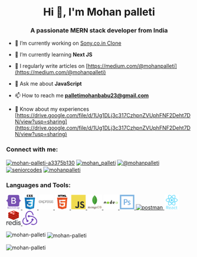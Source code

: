 <h1 align="center">Hi 👋, I'm Mohan palleti</h1>
<h3 align="center">A passionate MERN stack developer from India</h3>

- 🔭 I’m currently working on [Sony.co.in Clone](https://github.com/mohan-palleti/unit-3_project_Sony.co.in)

- 🌱 I’m currently learning **Next JS**

- 📝 I regularly write articles on [https://medium.com/@mohanpalleti](https://medium.com/@mohanpalleti)

- 💬 Ask me about **JavaScript**

- 📫 How to reach me **palletimohanbabu23@gmail.com**

- 📄 Know about my experiences [https://drive.google.com/file/d/1Ug1DLj3c317CzhpnZVUphFNF2Deht7DN/view?usp=sharing](https://drive.google.com/file/d/1Ug1DLj3c317CzhpnZVUphFNF2Deht7DN/view?usp=sharing)

<h3 align="left">Connect with me:</h3>
<p align="left">
<a href="https://linkedin.com/in/mohan-palleti-a3375b130" target="blank"><img align="center" src="https://raw.githubusercontent.com/rahuldkjain/github-profile-readme-generator/master/src/images/icons/Social/linked-in-alt.svg" alt="mohan-palleti-a3375b130" height="30" width="40" /></a>
<a href="https://instagram.com/mohan_palleti" target="blank"><img align="center" src="https://raw.githubusercontent.com/rahuldkjain/github-profile-readme-generator/master/src/images/icons/Social/instagram.svg" alt="mohan_palleti" height="30" width="40" /></a>
<a href="https://medium.com/@mohanpalleti" target="blank"><img align="center" src="https://raw.githubusercontent.com/rahuldkjain/github-profile-readme-generator/master/src/images/icons/Social/medium.svg" alt="@mohanpalleti" height="30" width="40" /></a>
<a href="https://www.youtube.com/c/seniorcodes" target="blank"><img align="center" src="https://raw.githubusercontent.com/rahuldkjain/github-profile-readme-generator/master/src/images/icons/Social/youtube.svg" alt="seniorcodes" height="30" width="40" /></a>
<a href="https://www.leetcode.com/mohanpalleti" target="blank"><img align="center" src="https://raw.githubusercontent.com/rahuldkjain/github-profile-readme-generator/master/src/images/icons/Social/leet-code.svg" alt="mohanpalleti" height="30" width="40" /></a>
</p>

<h3 align="left">Languages and Tools:</h3>
<p align="left"> <a href="https://getbootstrap.com" target="_blank" rel="noreferrer"> <img src="https://raw.githubusercontent.com/devicons/devicon/master/icons/bootstrap/bootstrap-plain-wordmark.svg" alt="bootstrap" width="40" height="40"/> </a> <a href="https://www.w3schools.com/css/" target="_blank" rel="noreferrer"> <img src="https://raw.githubusercontent.com/devicons/devicon/master/icons/css3/css3-original-wordmark.svg" alt="css3" width="40" height="40"/> </a> <a href="https://expressjs.com" target="_blank" rel="noreferrer"> <img src="https://raw.githubusercontent.com/devicons/devicon/master/icons/express/express-original-wordmark.svg" alt="express" width="40" height="40"/> </a> <a href="https://www.w3.org/html/" target="_blank" rel="noreferrer"> <img src="https://raw.githubusercontent.com/devicons/devicon/master/icons/html5/html5-original-wordmark.svg" alt="html5" width="40" height="40"/> </a> <a href="https://developer.mozilla.org/en-US/docs/Web/JavaScript" target="_blank" rel="noreferrer"> <img src="https://raw.githubusercontent.com/devicons/devicon/master/icons/javascript/javascript-original.svg" alt="javascript" width="40" height="40"/> </a> <a href="https://www.mongodb.com/" target="_blank" rel="noreferrer"> <img src="https://raw.githubusercontent.com/devicons/devicon/master/icons/mongodb/mongodb-original-wordmark.svg" alt="mongodb" width="40" height="40"/> </a> <a href="https://nodejs.org" target="_blank" rel="noreferrer"> <img src="https://raw.githubusercontent.com/devicons/devicon/master/icons/nodejs/nodejs-original-wordmark.svg" alt="nodejs" width="40" height="40"/> </a> <a href="https://www.photoshop.com/en" target="_blank" rel="noreferrer"> <img src="https://raw.githubusercontent.com/devicons/devicon/master/icons/photoshop/photoshop-line.svg" alt="photoshop" width="40" height="40"/> </a> <a href="https://postman.com" target="_blank" rel="noreferrer"> <img src="https://www.vectorlogo.zone/logos/getpostman/getpostman-icon.svg" alt="postman" width="40" height="40"/> </a> <a href="https://reactjs.org/" target="_blank" rel="noreferrer"> <img src="https://raw.githubusercontent.com/devicons/devicon/master/icons/react/react-original-wordmark.svg" alt="react" width="40" height="40"/> </a> <a href="https://redis.io" target="_blank" rel="noreferrer"> <img src="https://raw.githubusercontent.com/devicons/devicon/master/icons/redis/redis-original-wordmark.svg" alt="redis" width="40" height="40"/> </a> <a href="https://redux.js.org" target="_blank" rel="noreferrer"> <img src="https://raw.githubusercontent.com/devicons/devicon/master/icons/redux/redux-original.svg" alt="redux" width="40" height="40"/> </a> </p>

<p><img align="left" src="https://github-readme-stats.vercel.app/api/top-langs?username=mohan-palleti&show_icons=true&locale=en&layout=compact" alt="mohan-palleti" /></p>

<p>&nbsp;<img align="center" src="https://github-readme-stats.vercel.app/api?username=mohan-palleti&show_icons=true&locale=en" alt="mohan-palleti" /></p>

<p><img align="center" src="https://github-readme-streak-stats.herokuapp.com/?user=mohan-palleti&" alt="mohan-palleti" /></p>

